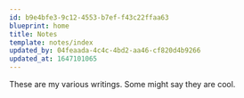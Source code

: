 ```yaml
---
id: b9e4bfe3-9c12-4553-b7ef-f43c22ffaa63
blueprint: home
title: Notes
template: notes/index
updated_by: 04feaada-4c4c-4bd2-aa46-cf820d4b9266
updated_at: 1647101065
---
```

These are my various writings. Some might say they are cool.